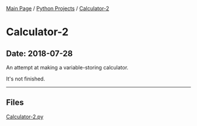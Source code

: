 [Main Page](/) / [Python Projects](/python) / [Calculator-2](/python/2018-07-28_Calculator-2)

# Calculator-2

## Date: 2018-07-28

An attempt at making a variable-storing calculator.

It's not finished.

-----

## Files

[Calculator-2.py](Calculator-2.py)
